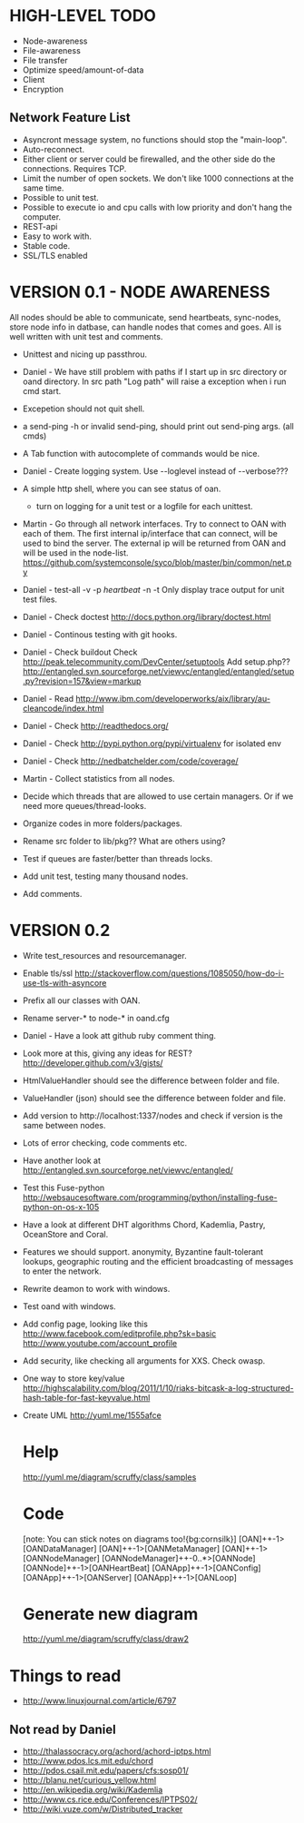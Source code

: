 HIGH-LEVEL TODO
===============
* Node-awareness
* File-awareness
* File transfer
* Optimize speed/amount-of-data
* Client
* Encryption

Network Feature List
--------------------
* Asyncront message system, no functions should stop the "main-loop".
* Auto-reconnect.
* Either client or server could be firewalled, and the other side do the connections.
  Requires TCP.
* Limit the number of open sockets. We don't like 1000 connections at the same time.
* Possible to unit test.
* Possible to execute io and cpu calls with low priority and don't hang the computer.
* REST-api
* Easy to work with.
* Stable code.
* SSL/TLS enabled

VERSION 0.1 - NODE AWARENESS
============================

All nodes should be able to communicate, send heartbeats, sync-nodes,
store node info in datbase, can handle nodes that comes and goes. All is
well written with unit test and comments.

* Unittest and nicing up passthrou.

* Daniel - We have still problem with paths if I start up in src directory
  or oand directory. In src path "Log path" will raise a exception when i
  run cmd start.

* Excepetion should not quit shell.

* a send-ping -h or invalid send-ping, should print out send-ping args.
  (all cmds)

* A Tab function with autocomplete of commands would be nice.

* Daniel - Create logging system.
  Use --loglevel instead of --verbose???

* A simple http shell, where you can see status of oan.

  * turn on logging for a unit test or a logfile for each unittest.

* Martin - Go through all network interfaces. Try to connect to OAN with each of them.
  The first internal ip/interface that can connect, will be used to bind the
  server. The external ip will be returned from OAN and will be used in the
  node-list.
  https://github.com/systemconsole/syco/blob/master/bin/common/net.py

* Daniel - test-all  -v -p *heartbeat* -n -t
  Only display trace output for unit test files.

* Daniel - Check doctest
  http://docs.python.org/library/doctest.html

* Daniel - Continous testing with git hooks.

* Daniel - Check buildout
  Check http://peak.telecommunity.com/DevCenter/setuptools
  Add setup.php??
  http://entangled.svn.sourceforge.net/viewvc/entangled/entangled/setup.py?revision=157&view=markup

* Daniel - Read
  http://www.ibm.com/developerworks/aix/library/au-cleancode/index.html

* Daniel - Check http://readthedocs.org/

* Daniel - Check http://pypi.python.org/pypi/virtualenv for isolated env

* Daniel - Check http://nedbatchelder.com/code/coverage/

* Martin - Collect statistics from all nodes.

* Decide which threads that are allowed to use certain managers. Or if we
  need more queues/thread-looks.

* Organize codes in more folders/packages.

* Rename src folder to lib/pkg?? What are others using?

* Test if queues are faster/better than threads locks.

* Add unit test, testing many thousand nodes.

* Add comments.

VERSION 0.2
===========

* Write test_resources and resourcemanager.

* Enable tls/ssl
  http://stackoverflow.com/questions/1085050/how-do-i-use-tls-with-asyncore

* Prefix all our classes with OAN.

* Rename server-* to node-* in oand.cfg

* Daniel - Have a look att github ruby comment thing.

* Look more at this, giving any ideas for REST?
  http://developer.github.com/v3/gists/

* HtmlValueHandler should see the difference between folder and file.

* ValueHandler (json) should see the difference between folder and file.

* Add version to http://localhost:1337/nodes and check if version is the same
  between nodes.

* Lots of error checking, code comments etc.

* Have another look at
  http://entangled.svn.sourceforge.net/viewvc/entangled/

* Test this Fuse-python
  http://websaucesoftware.com/programming/python/installing-fuse-python-on-os-x-105

* Have a look at different DHT algorithms Chord, Kademlia, Pastry, OceanStore
  and Coral.

* Features we should support.
  anonymity, Byzantine fault-tolerant lookups, geographic routing and the
  efficient broadcasting of messages to enter the network.

* Rewrite deamon to work with windows.

* Test oand with windows.

* Add config page, looking like this
  http://www.facebook.com/editprofile.php?sk=basic
  http://www.youtube.com/account_profile

* Add security, like checking all arguments for XXS. Check owasp.

* One way to store key/value
  http://highscalability.com/blog/2011/1/10/riaks-bitcask-a-log-structured-hash-table-for-fast-keyvalue.html

* Create UML
  http://yuml.me/1555afce

  # Help

  http://yuml.me/diagram/scruffy/class/samples

  # Code

  [note: You can stick notes on diagrams too!{bg:cornsilk}]
  [OAN]++-1>[OANDataManager]
  [OAN]++-1>[OANMetaManager]
  [OAN]++-1>[OANNodeManager]
  [OANNodeManager]++-0..*>[OANNode]
  [OANNode]++-1>[OANHeartBeat]
  [OANApp]++-1>[OANConfig]
  [OANApp]++-1>[OANServer]
  [OANApp]++-1>[OANLoop]

  # Generate new diagram

  http://yuml.me/diagram/scruffy/class/draw2

Things to read
==============

* http://www.linuxjournal.com/article/6797

Not read by Daniel
------------------
* http://thalassocracy.org/achord/achord-iptps.html
* http://www.pdos.lcs.mit.edu/chord
* http://pdos.csail.mit.edu/papers/cfs:sosp01/
* http://blanu.net/curious_yellow.html
* http://en.wikipedia.org/wiki/Kademlia
* http://www.cs.rice.edu/Conferences/IPTPS02/
* http://wiki.vuze.com/w/Distributed_tracker
